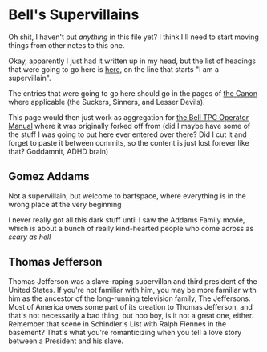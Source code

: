 # Bell's Supervillains

Oh shit, I haven't put *anything* in this file yet? I think I'll need to start moving things from other notes to this one.

Okay, apparently I just had it written up in my head, but the list of headings that were going to go here is [here][Trim and Shake], on the line that starts "I am a supervillain".

The entries that were going to go here should go in the pages of [the Canon][] where applicable (the Suckers, Sinners, and Lesser Devils).

This page would then just work as aggregation for [the Bell TPC Operator Manual][TOM] where it was originally forked off from (did I maybe have some of the stuff I was going to put here ever entered over there? Did I cut it and forget to paste it between commits, so the content is just lost forever like that? Goddamnit, ADHD brain)

[TOM]: d42ba86b-1a2c-48ef-847a-eeec24c6d3ba.md
[Trim and Shake]: 996a5038-cb9a-43d8-9e97-c5a94c7e7f60.md
[the Canon]: d2bc0627-2e7c-4089-8d77-d015de81ef65.md

## Gomez Addams

Not a supervillain, but welcome to barfspace, where everything is in the wrong place at the very beginning

I never really got all this dark stuff until I saw the Addams Family movie, which is about a bunch of really kind-hearted people who come across as *scary as hell*

## Thomas Jefferson

Thomas Jefferson was a slave-raping supervillan and third president of the United States. If you're not familiar with him, you may be more familiar with him as the ancestor of the long-running television family, The Jeffersons. Most of America owes some part of its creation to Thomas Jefferson, and that's not necessarily a bad thing, but hoo boy, is it not a great one, either. Remember that scene in Schindler's List with Ralph Fiennes in the basement? That's what you're romanticizing when you tell a love story between a President and his slave.

